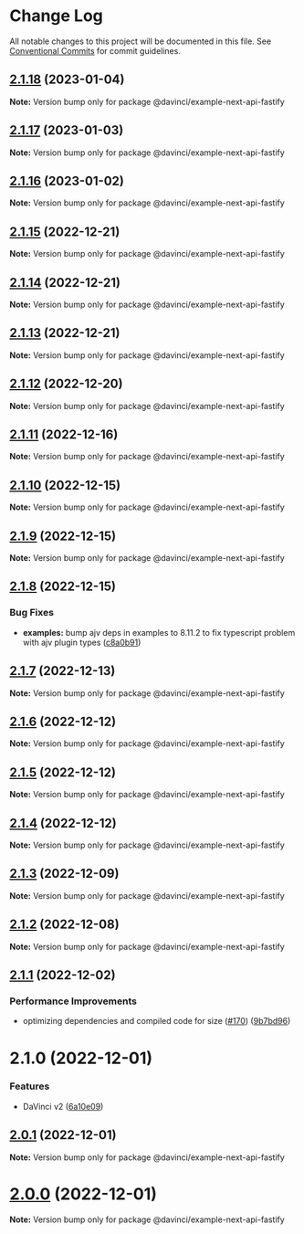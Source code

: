 # Change Log

All notable changes to this project will be documented in this file.
See [Conventional Commits](https://conventionalcommits.org) for commit guidelines.

## [2.1.18](https://github.com/HPInc/davinci/compare/@davinci/example-next-api-fastify@2.1.17...@davinci/example-next-api-fastify@2.1.18) (2023-01-04)

**Note:** Version bump only for package @davinci/example-next-api-fastify





## [2.1.17](https://github.com/HPInc/davinci/compare/@davinci/example-next-api-fastify@2.1.16...@davinci/example-next-api-fastify@2.1.17) (2023-01-03)

**Note:** Version bump only for package @davinci/example-next-api-fastify





## [2.1.16](https://github.com/HPInc/davinci/compare/@davinci/example-next-api-fastify@2.1.15...@davinci/example-next-api-fastify@2.1.16) (2023-01-02)

**Note:** Version bump only for package @davinci/example-next-api-fastify





## [2.1.15](https://github.com/HPInc/davinci/compare/@davinci/example-next-api-fastify@2.1.14...@davinci/example-next-api-fastify@2.1.15) (2022-12-21)

**Note:** Version bump only for package @davinci/example-next-api-fastify





## [2.1.14](https://github.com/HPInc/davinci/compare/@davinci/example-next-api-fastify@2.1.13...@davinci/example-next-api-fastify@2.1.14) (2022-12-21)

**Note:** Version bump only for package @davinci/example-next-api-fastify





## [2.1.13](https://github.com/HPInc/davinci/compare/@davinci/example-next-api-fastify@2.1.12...@davinci/example-next-api-fastify@2.1.13) (2022-12-21)

**Note:** Version bump only for package @davinci/example-next-api-fastify





## [2.1.12](https://github.com/HPInc/davinci/compare/@davinci/example-next-api-fastify@2.1.11...@davinci/example-next-api-fastify@2.1.12) (2022-12-20)

**Note:** Version bump only for package @davinci/example-next-api-fastify





## [2.1.11](https://github.com/HPInc/davinci/compare/@davinci/example-next-api-fastify@2.1.10...@davinci/example-next-api-fastify@2.1.11) (2022-12-16)

**Note:** Version bump only for package @davinci/example-next-api-fastify





## [2.1.10](https://github.com/HPInc/davinci/compare/@davinci/example-next-api-fastify@2.1.9...@davinci/example-next-api-fastify@2.1.10) (2022-12-15)

**Note:** Version bump only for package @davinci/example-next-api-fastify





## [2.1.9](https://github.com/HPInc/davinci/compare/@davinci/example-next-api-fastify@2.1.8...@davinci/example-next-api-fastify@2.1.9) (2022-12-15)

**Note:** Version bump only for package @davinci/example-next-api-fastify





## [2.1.8](https://github.com/HPInc/davinci/compare/@davinci/example-next-api-fastify@2.1.7...@davinci/example-next-api-fastify@2.1.8) (2022-12-15)


### Bug Fixes

* **examples:** bump ajv deps in examples to 8.11.2 to fix typescript problem with ajv plugin types ([c8a0b91](https://github.com/HPInc/davinci/commit/c8a0b9152bacacc19e7c532ba10e0395267f72eb))





## [2.1.7](https://github.com/HPInc/davinci/compare/@davinci/example-next-api-fastify@2.1.6...@davinci/example-next-api-fastify@2.1.7) (2022-12-13)

**Note:** Version bump only for package @davinci/example-next-api-fastify





## [2.1.6](https://github.com/HPInc/davinci/compare/@davinci/example-next-api-fastify@2.1.5...@davinci/example-next-api-fastify@2.1.6) (2022-12-12)

**Note:** Version bump only for package @davinci/example-next-api-fastify





## [2.1.5](https://github.com/HPInc/davinci/compare/@davinci/example-next-api-fastify@2.1.4...@davinci/example-next-api-fastify@2.1.5) (2022-12-12)

**Note:** Version bump only for package @davinci/example-next-api-fastify





## [2.1.4](https://github.com/HPInc/davinci/compare/@davinci/example-next-api-fastify@2.1.3...@davinci/example-next-api-fastify@2.1.4) (2022-12-12)

**Note:** Version bump only for package @davinci/example-next-api-fastify





## [2.1.3](https://github.com/HPInc/davinci/compare/@davinci/example-next-api-fastify@2.1.2...@davinci/example-next-api-fastify@2.1.3) (2022-12-09)

**Note:** Version bump only for package @davinci/example-next-api-fastify





## [2.1.2](https://github.com/HPInc/davinci/compare/@davinci/example-next-api-fastify@2.1.1...@davinci/example-next-api-fastify@2.1.2) (2022-12-08)

**Note:** Version bump only for package @davinci/example-next-api-fastify





## [2.1.1](https://github.com/HPInc/davinci/compare/@davinci/example-next-api-fastify@2.1.0...@davinci/example-next-api-fastify@2.1.1) (2022-12-02)


### Performance Improvements

* optimizing dependencies and compiled code for size ([#170](https://github.com/HPInc/davinci/issues/170)) ([9b7bd96](https://github.com/HPInc/davinci/commit/9b7bd96654479b8dd03faeb56e70476b15d4420f))





# 2.1.0 (2022-12-01)


### Features

* DaVinci v2 ([6a10e09](https://github.com/HPInc/davinci/commit/6a10e09e22c8561ee8d54c93d4fb8c7fe0d564a9))





## [2.0.1](https://github.com/HPInc/davinci/compare/@davinci/example-next-api-fastify@2.0.0-next.32...@davinci/example-next-api-fastify@2.0.1) (2022-12-01)

**Note:** Version bump only for package @davinci/example-next-api-fastify





# [2.0.0](https://github.com/HPInc/davinci/compare/@davinci/example-next-api-fastify@2.0.0-next.32...@davinci/example-next-api-fastify@2.0.0) (2022-12-01)

**Note:** Version bump only for package @davinci/example-next-api-fastify

